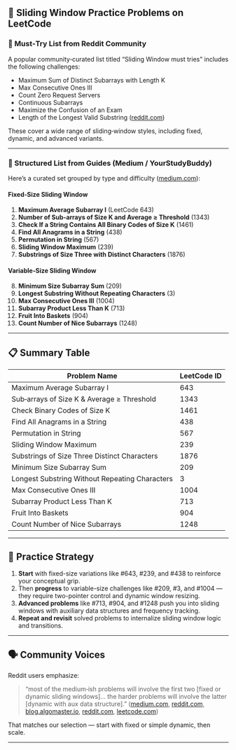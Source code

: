 ## 🧪 Sliding Window Practice Problems on LeetCode

### 📌 Must‑Try List from Reddit Community

A popular community‑curated list titled “Sliding Window must tries” includes the following challenges:

* Maximum Sum of Distinct Subarrays with Length K
* Max Consecutive Ones III
* Count Zero Request Servers
* Continuous Subarrays
* Maximize the Confusion of an Exam
* Length of the Longest Valid Substring ([reddit.com][1])

These cover a wide range of sliding‑window styles, including fixed, dynamic, and advanced variants.

---

### 📌 Structured List from Guides (Medium / YourStudyBuddy)

Here’s a curated set grouped by type and difficulty ([medium.com][2]):

#### **Fixed‑Size Sliding Window**

1. **Maximum Average Subarray I** (LeetCode 643)
2. **Number of Sub‑arrays of Size K and Average ≥ Threshold** (1343)
3. **Check If a String Contains All Binary Codes of Size K** (1461)
4. **Find All Anagrams in a String** (438)
5. **Permutation in String** (567)
6. **Sliding Window Maximum** (239)
7. **Substrings of Size Three with Distinct Characters** (1876)

#### **Variable‑Size Sliding Window**

8. **Minimum Size Subarray Sum** (209)
9. **Longest Substring Without Repeating Characters** (3)
10. **Max Consecutive Ones III** (1004)
11. **Subarray Product Less Than K** (713)
12. **Fruit Into Baskets** (904)
13. **Count Number of Nice Subarrays** (1248)

---

## 📋 Summary Table

| Problem Name                                   | LeetCode ID |
| ---------------------------------------------- | ----------- |
| Maximum Average Subarray I                     | 643         |
| Sub‑arrays of Size K & Average ≥ Threshold     | 1343        |
| Check Binary Codes of Size K                   | 1461        |
| Find All Anagrams in a String                  | 438         |
| Permutation in String                          | 567         |
| Sliding Window Maximum                         | 239         |
| Substrings of Size Three Distinct Characters   | 1876        |
| Minimum Size Subarray Sum                      | 209         |
| Longest Substring Without Repeating Characters | 3           |
| Max Consecutive Ones III                       | 1004        |
| Subarray Product Less Than K                   | 713         |
| Fruit Into Baskets                             | 904         |
| Count Number of Nice Subarrays                 | 1248        |

---

## 🧠 Practice Strategy

1. **Start** with fixed-size variations like #643, #239, and #438 to reinforce your conceptual grip.
2. Then **progress** to variable-size challenges like #209, #3, and #1004 — they require two-pointer control and dynamic window resizing.
3. **Advanced problems** like #713, #904, and #1248 push you into sliding windows with auxiliary data structures and frequency tracking.
4. **Repeat and revisit** solved problems to internalize sliding window logic and transitions.

---

## 🗣️ Community Voices

Reddit users emphasize:

> “most of the medium‑ish problems will involve the first two \[fixed or dynamic sliding windows]… the harder problems will involve the latter \[dynamic with aux data structure].” ([medium.com][2], [reddit.com][1], [blog.algomaster.io][3], [reddit.com][4], [leetcode.com][5])

That matches our selection — start with fixed or simple dynamic, then scale.

---

[1]: https://www.reddit.com/r/leetcode/comments/18jtovj/the_sliding_window_list_is_here/?utm_source=chatgpt.com "The Sliding Window list is here. : r/leetcode"
[2]: https://medium.com/%40yourstudybuddy/10-sliding-window-leetcode-problems-that-make-you-understand-better-341c5ca3fbd?utm_source=chatgpt.com "Medium"
[3]: https://blog.algomaster.io/p/15-leetcode-patterns?utm_source=chatgpt.com "Patterns to master LeetCode"
[4]: https://www.reddit.com/r/leetcode/comments/yuy5ap/sliding_window_guide/?utm_source=chatgpt.com "Sliding window guide : r/leetcode"
[5]: https://leetcode.com/problems/sliding-window-maximum/?utm_source=chatgpt.com "Sliding Window Maximum"
